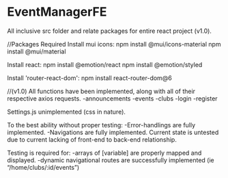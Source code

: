 # EventManagerFE
All inclusive src folder and relate packages for entire react project (v1.0).

//Packages Required
Install mui icons:
npm install @mui/icons-material
npm install @mui/material

Install react:
npm install @emotion/react
npm install @emotion/styled

Install 'router-react-dom':
npm install react-router-dom@6

//(v1.0)
All functions have been implemented, along with all of their respective axios requests.
-announcements
-events
-clubs
-login
-register

Settings.js unimplemented (css in nature).

To the best ability without proper testing:
-Error-handlings are fully implemented.
-Navigations are  fully implemented.
Current state is untested due to current lacking of front-end to back-end relationship.

Testing is required for:
-arrays of [variable] are properly mapped and displayed.
-dynamic navigational routes are successfully implemented (ie “/home/clubs/:id/events”)
